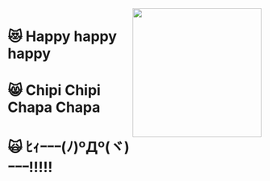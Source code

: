 
<img src="https://github.com/kumavale/kumavale/assets/29778890/cf7d437e-b1c8-48bf-a3bc-77e1bfce3ae8" width="256px" align="right">

# 😻 Happy happy happy
# 😸 Chipi Chipi Chapa Chapa
# 🙀 ﾋｨｰｰｰ(ﾉ)ºДº(ヾ)ｰｰｰ!!!!!
